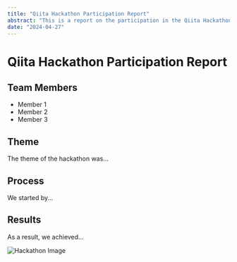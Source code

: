 ```yaml
---
title: "Qiita Hackathon Participation Report"
abstract: "This is a report on the participation in the Qiita Hackathon by team:m1nus. I will introduce the team members, the theme, the process, and the results of the hackathon."
date: "2024-04-27"
---
```


# Qiita Hackathon Participation Report

## Team Members

- Member 1
- Member 2
- Member 3

## Theme

The theme of the hackathon was...

## Process

We started by...

## Results

As a result, we achieved...

![Hackathon Image](/images/post1/image1.jpg)
